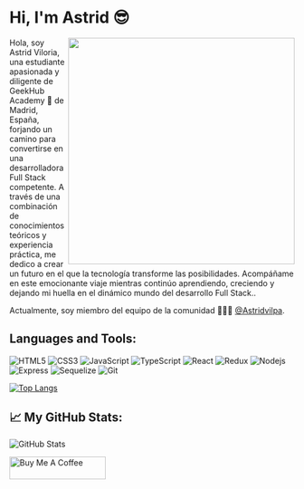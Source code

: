 <h1>Hi, I'm Astrid 😎</h1>
<img align="right" src="https://th.bing.com/th/id/OIP.OYKMfatmHQowW0N0Tdl0XgHaHa?rs=1&pid=ImgDetMain" width="400" />

<div>
  <p>Hola, soy Astrid Viloria, una estudiante apasionada y diligente de GeekHub Academy 🚀 de Madrid, España, forjando un camino para convertirse en una desarrolladora Full Stack competente. A través de una combinación de conocimientos teóricos y experiencia práctica, me dedico a crear un futuro en el que la tecnología transforme las posibilidades. Acompáñame en este emocionante viaje mientras continúo aprendiendo, creciendo y dejando mi huella en el dinámico mundo del desarrollo Full Stack..</p>
</div>

Actualmente, soy miembro del equipo de la comunidad 🙍🏽‍♂️ [@Astridvilpa](https://github.com/Astridvilpa).

<h2>Languages and Tools:</h2>

![HTML5](https://img.shields.io/badge/-HTML5-E34F26?style=flat&logo=html5&logoColor=white) 
![CSS3](https://img.shields.io/badge/-CSS3-1572B6?style=flat&logo=css) 
![JavaScript](https://img.shields.io/badge/-JavaScript-black?style=flat&logo=javascript)
![TypeScript](https://img.shields.io/badge/-TypeScript-black?style=flat&logo=TypeScript)
![React](https://img.shields.io/badge/-React-black?style=flat&logo=react)
![Redux](https://img.shields.io/badge/-Redux-black?style=flat&logo=redux)
![Nodejs](https://img.shields.io/badge/-Nodejs-green?style=flat&logo=Node.js)
![Express](https://img.shields.io/badge/-Express-green?style=flat&logo=Express)
![Sequelize](https://img.shields.io/badge/-Sequelize-green?style=flat&logo=Sequelize)
![Git](https://img.shields.io/badge/-Git-black?style=flat&logo=git)

[![Top Langs](https://github-readme-stats.vercel.app/api/top-langs/?username=Astridvilpa&layout=compact)](https://github.com/Astridvilpa/github-readme-stats)

<h2>📈 My GitHub Stats:</h2>
<p><img src="https://github-readme-stats.vercel.app/api?username=Astridvilpa&count_private=true&show_icons=true&theme=radical" alt="GitHub Stats"></p>

<a href="https://www.buymeacoffee.com/Astridvilpa" target="_blank" rel="noreferrer nofollow">
  <img src="https://cdn.buymeacoffee.com/buttons/default-red.png" alt="Buy Me A Coffee" height="40" width="170">
</a>
